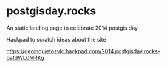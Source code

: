 postgisday.rocks
=====================

An static landing page to celebrate 2014 postgis day

Hackpad to scratch ideas about the site

https://geoinquietosvlc.hackpad.com/2014.postgisday.rocks-bafdWL0MRKg
